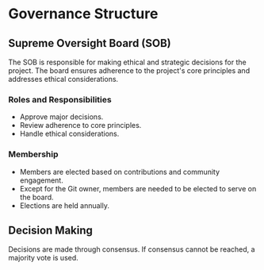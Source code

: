 # Governance Structure

## Supreme Oversight Board (SOB)

The SOB is responsible for making ethical and strategic decisions for the project. The board ensures adherence to the project's core principles and addresses ethical considerations.

### Roles and Responsibilities

- Approve major decisions.
- Review adherence to core principles.
- Handle ethical considerations.

### Membership

- Members are elected based on contributions and community engagement.
- Except for the Git owner, members are needed to be elected to serve on the board.
- Elections are held annually.


## Decision Making

Decisions are made through consensus. If consensus cannot be reached, a majority vote is used.

